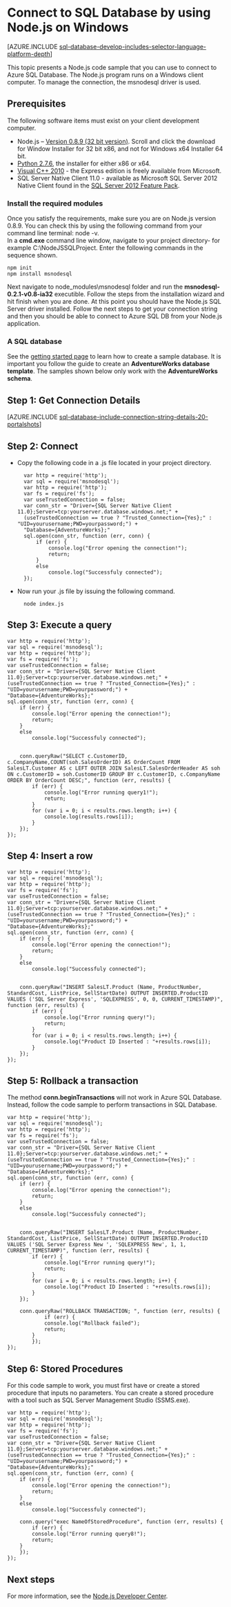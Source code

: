 <properties
	pageTitle="Connect to SQL Database by using Node.js on Windows"
	description="Presents a Node.js code sample you can use to connect to Azure SQL Database. The sample runs on a Windows client computer."
	services="sql-database"
	documentationCenter=""
	authors="meet-bhagdev"
	manager="jeffreyg"
	editor=""/>


<tags
	ms.service="sql-database"
	ms.workload="data-management"
	ms.tgt_pltfrm="na"
	ms.devlang="nodejs"
	ms.topic="article"
	ms.date="12/08/2015"
	ms.author="meetb"/>


# Connect to SQL Database by using Node.js on Windows


[AZURE.INCLUDE [sql-database-develop-includes-selector-language-platform-depth](../../includes/sql-database-develop-includes-selector-language-platform-depth.md)]


This topic presents a Node.js code sample that you can use to connect to Azure SQL Database. The Node.js program runs on a Windows client computer. To manage the connection, the msnodesql driver is used.


## Prerequisites


The following software items must exist on your client development computer.


-  Node.js – [Version 0.8.9 (32 bit version)](http://blog.nodejs.org/2012/09/11/node-v0-8-9-stable/). Scroll and click the download for Window Installer for 32 bit x86, and not for Windows x64 Installer 64 bit.
- [Python 2.7.6](https://www.python.org/download/releases/2.7.6/), the installer for either x86 or x64.
- [Visual C++ 2010](https://app.vssps.visualstudio.com/profile/review?download=true&family=VisualStudioCExpress&release=VisualStudio2010&type=web&slcid=0x409&context=eyJwZSI6MSwicGMiOjEsImljIjoxLCJhbyI6MCwiYW0iOjEsIm9wIjpudWxsLCJhZCI6bnVsbCwiZmEiOjAsImF1IjpudWxsLCJjdiI6OTY4OTg2MzU1LCJmcyI6MCwic3UiOjAsImVyIjoxfQ2) - the Express edition is freely available from Microsoft.
- SQL Server Native Client 11.0 - available as Microsoft SQL Server 2012 Native Client found in the [SQL Server 2012 Feature Pack](http://www.microsoft.com/download/details.aspx?id=29065).


### Install the required modules

Once you satisfy the requirements, make sure you are on Node.js version 0.8.9. You can check this by using the following command from your command line terminal: node -v.
<br>In a **cmd.exe** command line window, navigate to your project directory- for example C:\NodeJSSQLProject. Enter the following commands in the sequence shown.

	npm init
	npm install msnodesql

Next navigate to node_modules\msnodesql folder and run the **msnodesql-0.2.1-v0.8-ia32** executible. Follow the steps from the installation wizard and hit finish when you are done. At this point you should have the Node.js SQL Server driver installed. Follow the next steps to get your connection string and then you should be able to connect to Azure SQL DB from your Node.js application.


### A SQL database

See the [getting started page](sql-database-get-started.md) to learn how to create a sample database.  It is important you follow the guide to create an **AdventureWorks database template**. The samples shown below only work with the **AdventureWorks schema**.


## Step 1: Get Connection Details

[AZURE.INCLUDE [sql-database-include-connection-string-details-20-portalshots](../../includes/sql-database-include-connection-string-details-20-portalshots.md)]

## Step 2: Connect


- Copy the following code in a .js file located in your project directory.


		var http = require('http');
		var sql = require('msnodesql');
		var http = require('http');
		var fs = require('fs');
		var useTrustedConnection = false;
		var conn_str = "Driver={SQL Server Native Client 11.0};Server=tcp:yourserver.database.windows.net;" +
		(useTrustedConnection == true ? "Trusted_Connection={Yes};" : "UID=yourusername;PWD=yourpassword;") +
		"Database={AdventureWorks};"
		sql.open(conn_str, function (err, conn) {
		    if (err) {
		        console.log("Error opening the connection!");
		        return;
		    }
		    else
		        console.log("Successfuly connected");
		});


- Now run your .js file by issuing the following command.


		node index.js


## Step 3:  Execute a query


	var http = require('http');
	var sql = require('msnodesql');
	var http = require('http');
	var fs = require('fs');
	var useTrustedConnection = false;
	var conn_str = "Driver={SQL Server Native Client 11.0};Server=tcp:yourserver.database.windows.net;" +
	(useTrustedConnection == true ? "Trusted_Connection={Yes};" : "UID=yourusername;PWD=yourpassword;") +
	"Database={AdventureWorks};"
	sql.open(conn_str, function (err, conn) {
	    if (err) {
	        console.log("Error opening the connection!");
	        return;
	    }
	    else
	        console.log("Successfuly connected");


	    conn.queryRaw("SELECT c.CustomerID, c.CompanyName,COUNT(soh.SalesOrderID) AS OrderCount FROM SalesLT.Customer AS c LEFT OUTER JOIN SalesLT.SalesOrderHeader AS soh ON c.CustomerID = soh.CustomerID GROUP BY c.CustomerID, c.CompanyName ORDER BY OrderCount DESC;", function (err, results) {
	        if (err) {
	            console.log("Error running query1!");
	            return;
	        }
	        for (var i = 0; i < results.rows.length; i++) {
	            console.log(results.rows[i]);
	        }
	    });
	});


## Step 4:  Insert a row


	var http = require('http');
	var sql = require('msnodesql');
	var http = require('http');
	var fs = require('fs');
	var useTrustedConnection = false;
	var conn_str = "Driver={SQL Server Native Client 11.0};Server=tcp:yourserver.database.windows.net;" +
	(useTrustedConnection == true ? "Trusted_Connection={Yes};" : "UID=yourusername;PWD=yourpassword;") +
	"Database={AdventureWorks};"
	sql.open(conn_str, function (err, conn) {
	    if (err) {
	        console.log("Error opening the connection!");
	        return;
	    }
	    else
	        console.log("Successfuly connected");


	    conn.queryRaw("INSERT SalesLT.Product (Name, ProductNumber, StandardCost, ListPrice, SellStartDate) OUTPUT INSERTED.ProductID VALUES ('SQL Server Express', 'SQLEXPRESS', 0, 0, CURRENT_TIMESTAMP)", function (err, results) {
	        if (err) {
	            console.log("Error running query!");
	            return;
	        }
	        for (var i = 0; i < results.rows.length; i++) {
	            console.log("Product ID Inserted : "+results.rows[i]);
	        }
	    });
	});


## Step 5:  Rollback a transaction


The method **conn.beginTransactions** will not work in Azure SQL Database. Instead, follow the code sample to perform transactions in SQL Database.


	var http = require('http');
	var sql = require('msnodesql');
	var http = require('http');
	var fs = require('fs');
	var useTrustedConnection = false;
	var conn_str = "Driver={SQL Server Native Client 11.0};Server=tcp:yourserver.database.windows.net;" +
	(useTrustedConnection == true ? "Trusted_Connection={Yes};" : "UID=yourusername;PWD=yourpassword;") +
	"Database={AdventureWorks};"
	sql.open(conn_str, function (err, conn) {
	    if (err) {
	        console.log("Error opening the connection!");
	        return;
	    }
	    else
	        console.log("Successfuly connected");


	    conn.queryRaw("INSERT SalesLT.Product (Name, ProductNumber, StandardCost, ListPrice, SellStartDate) OUTPUT INSERTED.ProductID VALUES ('SQL Server Express New ', 'SQLEXPRESS New', 1, 1, CURRENT_TIMESTAMP)", function (err, results) {
	        if (err) {
	            console.log("Error running query!");
	            return;
	        }
	        for (var i = 0; i < results.rows.length; i++) {
	            console.log("Product ID Inserted : "+results.rows[i]);
	        }
	    });

	    conn.queryRaw("ROLLBACK TRANSACTION; ", function (err, results) {
            	if (err) {
        		console.log("Rollback failed");
        		return;
        	}
    	    });
	});


## Step 6: Stored Procedures

For this code sample to work, you must first have or create a stored procedure that inputs no parameters. You can create a stored procedure with a tool such as SQL Server Management Studio (SSMS.exe).


	var http = require('http');
	var sql = require('msnodesql');
	var http = require('http');
	var fs = require('fs');
	var useTrustedConnection = false;
	var conn_str = "Driver={SQL Server Native Client 11.0};Server=tcp:yourserver.database.windows.net;" +
	(useTrustedConnection == true ? "Trusted_Connection={Yes};" : "UID=yourusername;PWD=yourpassword;") +
	"Database={AdventureWorks};"
	sql.open(conn_str, function (err, conn) {
	    if (err) {
	        console.log("Error opening the connection!");
	        return;
	    }
	    else
	        console.log("Successfuly connected");

	    conn.query("exec NameOfStoredProcedure", function (err, results) {
	    	if (err) {
			console.log("Error running query8!");
			return;
		}
	    });
	});


## Next steps

For more information, see the [Node.js Developer Center](/develop/nodejs/).
